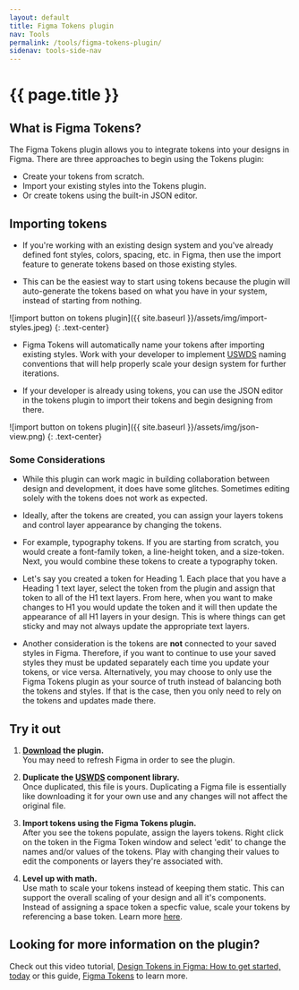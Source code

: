 ```yaml
---
layout: default
title: Figma Tokens plugin
nav: Tools
permalink: /tools/figma-tokens-plugin/
sidenav: tools-side-nav
---
```

# {{ page.title }}

## What is Figma Tokens?

The Figma Tokens plugin allows you to integrate tokens into your designs in Figma. There are three approaches to begin using the Tokens plugin:

- Create your tokens from scratch.
- Import your existing styles into the Tokens plugin.
- Or create tokens using the built-in JSON editor. 

## Importing tokens

- If you're working with an existing design system and you've already defined font styles, colors, spacing, etc. in Figma, then use the import feature to generate tokens based on those existing styles. 

- This can be the easiest way to start using tokens because the plugin will auto-generate the tokens based on what you have in your system, instead of starting from nothing. 

![import button on tokens plugin]({{ site.baseurl }}/assets/img/import-styles.jpeg)
{: .text-center}

- Figma Tokens will automatically name your tokens after importing existing styles. Work with your developer to implement [USWDS](https://designsystem.digital.gov/design-tokens/) naming conventions that will help properly scale your design system for further iterations. 

- If your developer is already using tokens, you can use the JSON editor in the tokens plugin to import their tokens and begin designing from there. 

![import button on tokens plugin]({{ site.baseurl }}/assets/img/json-view.png)
{: .text-center}

### Some Considerations

- While this plugin can work magic in building collaboration between design and development, it does have some glitches. Sometimes editing solely with the tokens does not work as expected. 

- Ideally, after the tokens are created, you can assign your layers tokens and control layer appearance by changing the tokens. 

- For example, typography tokens. If you are starting from scratch, you would create a font-family token, a line-height token, and a size-token. Next, you would combine these tokens to create a typography token. 

- Let's say you created a token for Heading 1. Each place that you have a Heading 1 text layer, select the token from the plugin and assign that token to all of the H1 text layers. From here, when you want to make changes to H1 you would update the token and it will then update the appearance of all H1 layers in your design. This is where things can get sticky and may not always update the appropriate text layers. 

- Another consideration is the tokens are **not** connected to your saved styles in Figma. Therefore, if you want to continue to use your saved styles they must be updated separately each time you update your tokens, or vice versa. Alternatively, you may choose to only use the Figma Tokens plugin as your source of truth instead of balancing both the tokens and styles. If that is the case, then you only need to rely on the tokens and updates made there. 

## Try it out
1. **[Download](https://docs.tokens.studio/) the plugin.**   
You may need to refresh Figma in order to see the plugin.  

2. **Duplicate the [USWDS](https://www.figma.com/community/file/817531077036545462) component library.**  
Once duplicated, this file is yours. Duplicating a Figma file is essentially like downloading it for your own use and any changes will not affect the original file. 

3. **Import tokens using the Figma Tokens plugin.**   
After you see the tokens populate, assign the layers tokens. Right click on the token in the Figma Token window and select 'edit' to change the names and/or values of the tokens. Play with changing their values to edit the components or layers they're associated with. 

4. **Level up with math.**  
Use math to scale your tokens instead of keeping them static. This can support the overall scaling of your design and all it's components. Instead of assigning a space token a specfic value, scale your tokens by referencing a base token. Learn more [here](https://docs.tokens.studio/tokens/using-math). 

## Looking for more information on the plugin? 
Check out this video tutorial, [Design Tokens in Figma: How to get started, today](https://youtu.be/Ka1I5TphDb0) or this guide, [Figma Tokens](https://docs.tokens.studio/) to learn more. 
